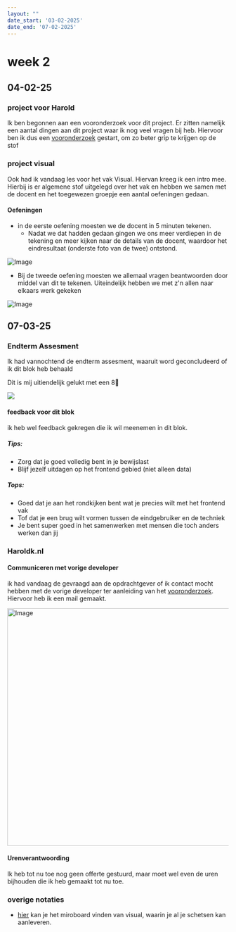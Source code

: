 ```yaml
---
layout: ""
date_start: '03-02-2025'
date_end: '07-02-2025'
---
```

# week 2 
## 04-02-25
### project voor Harold
Ik ben begonnen aan een vooronderzoek voor dit project. Er zitten namelijk een aantal dingen aan dit project waar ik nog veel vragen bij heb. Hiervoor ben ik dus een [vooronderzoek](../blog/Projecten/haroldk/Vooronderzoek.md) gestart, om zo beter grip te krijgen op de stof

### project visual
Ook had ik vandaag les voor het vak Visual. Hiervan kreeg ik een intro mee. Hierbij is er algemene stof uitgelegd over het vak en hebben we samen met de docent en het toegewezen groepje een aantal oefeningen gedaan. 

#### Oefeningen

* in de eerste oefening moesten we de docent in 5 minuten tekenen.
  * Nadat we dat hadden gedaan gingen we ons meer verdiepen in de tekening en meer kijken naar de details van de docent, waardoor het eindresultaat (onderste foto van de twee) ontstond. 

![Image](https://github.com/user-attachments/assets/84b2288e-a66c-46e6-b7a2-8a97ac3148f5)

* Bij de tweede oefening moesten we allemaal vragen beantwoorden door middel van dit te tekenen. Uiteindelijk hebben we met z'n allen naar elkaars werk gekeken

![Image](https://github.com/user-attachments/assets/200f09d7-6c47-49b5-ab3d-87d723d811e9)


## 07-03-25
### Endterm Assesment
Ik had vannochtend de endterm assesment, waaruit word geconcludeerd of ik dit blok heb behaald

Dit is mij uitiendelijk gelukt met een 8🥳

![](https://media1.giphy.com/media/v1.Y2lkPTc5MGI3NjExMnh5NWQ4Z3ZuZmhrN3hxczMxN2sybHNvbG84eGRtMXg5aGwzZno2cSZlcD12MV9pbnRlcm5hbF9naWZfYnlfaWQmY3Q9Zw/duNowzaVje6Di3hnOu/giphy.gif)

#### feedback voor dit blok
ik heb wel feedback gekregen die ik wil meenemen in dit blok. 

##### Tips:

* Zorg dat je goed volledig bent in je bewijslast
* Blijf jezelf uitdagen op het frontend gebied (niet alleen data)

##### Tops:
* Goed dat je aan het rondkijken bent wat je precies wilt met het frontend vak
* Tof dat je een brug wilt vormen tussen de eindgebruiker en de techniek
* Je bent super goed in het samenwerken met mensen die toch anders werken dan jij

### Haroldk.nl
#### Communiceren met vorige developer 
ik had vandaag de gevraagd aan de opdrachtgever of ik contact mocht hebben met de vorige developer ter aanleiding van het [vooronderzoek](../blog/Projecten/haroldk/Vooronderzoek.md). Hiervoor heb ik een mail gemaakt. 

<img width="540" alt="Image" src="https://github.com/user-attachments/assets/cda190b5-ae70-4fdb-b0cd-f52d81bc267e" />

#### Urenverantwoording
Ik heb tot nu toe nog geen offerte gestuurd, maar moet wel even de uren bijhouden die ik heb gemaakt tot nu toe. 

### overige notaties
* [hier](https://miro.com/app/board/uXjVLiAaH88=/?share_link_id=304764398318) kan je het miroboard vinden van visual, waarin je al je schetsen kan aanleveren. 